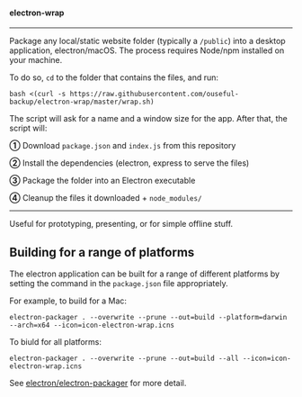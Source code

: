 #### electron-wrap

---

Package any local/static website folder (typically a `/public`) into a desktop application, electron/macOS. The process requires Node/npm installed on your machine.

To do so, `cd` to the folder that contains the files, and run:

```
bash <(curl -s https://raw.githubusercontent.com/ouseful-backup/electron-wrap/master/wrap.sh)
```

The script will ask for a name and a window size for the app. After that, the script will:

**➀** Download `package.json` and `index.js` from this repository

**➁** Install the dependencies (electron, express to serve the files)

**➂** Package the folder into an Electron executable

**➃** Cleanup the files it downloaded + `node_modules/`

---

Useful for prototyping, presenting, or for simple offline stuff.

## Building for a range of platforms

The electron application can be built for a range of different platforms by setting the command in the `package.json` file appropriately.

For example, to build for a Mac:

`electron-packager . --overwrite --prune --out=build --platform=darwin --arch=x64 --icon=icon-electron-wrap.icns`

To biuld for all platforms:

`electron-packager . --overwrite --prune --out=build --all --icon=icon-electron-wrap.icns`

See [electron/electron-packager](https://github.com/electron/electron-packager) for more detail.
